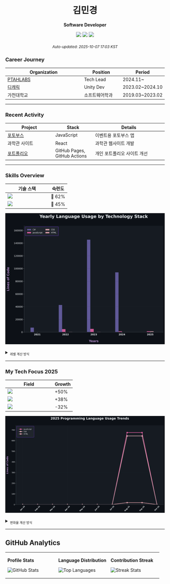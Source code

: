 <div align="center">

# 김민경
**Software Developer**

<img src="https://komarev.com/ghpvc/?username=zlaepek&color=7469B6&style=for-the-badge&label=PROFILE+VIEWS"/>
<img src="https://img.shields.io/github/followers/zlaepek?color=7469B6&style=for-the-badge&logo=github&label=FOLLOWERS"/>
<img src="https://img.shields.io/github/stars/zlaepek?color=7469B6&style=for-the-badge&logo=github&label=STARS"/>

<sub>*Auto-updated: <!-- UPDATE_TIME -->2025-10-07 17:03 KST<!-- /UPDATE_TIME -->*</sub>

</div>

### Career Journey

<table width="100%">
  <thead>
    <tr>
      <th width="50%">Organization</th>
      <th width="25%">Position</th>
      <th width="25%">Period</th>
    </tr>
  </thead>
  <tbody>
    <tr>
      <td><a href="https://ptahlabs.co.kr/">PTAHLABS</a></td>
      <td>Tech Lead</td>
      <td>2024.11~</td>
    </tr>
    <tr>
      <td><a href="https://www.dcarrick.co.kr/">디캐릭</a></td>
      <td>Unity Dev</td>
      <td>2023.02~2024.10</td>
    </tr>
    <tr>
      <td>가천대학교</td>
      <td>소프트웨어학과</td>
      <td>2019.03~2023.02</td>
    </tr>
  </tbody>
</table>

---

### Recent Activity

<!-- ACTIVITY_START -->
<table width="100%">
  <thead>
    <tr>
      <th width="30%">Project</th>
      <th width="25%">Stack</th>
      <th width="45%">Details</th>
    </tr>
  </thead>
  <tbody>
    <tr>
      <td><a href="https://ptahlabs.co.kr/#/project/Solution_PhotoBooth">포토부스</a></td>
      <td>JavaScript</td>
      <td>이벤트용 포토부스 앱</td>
    </tr>
    <tr>
      <td>과학관 사이트</td>
      <td>React</td>
      <td>과학관 웹사이트 개발</td>
    </tr>
    <tr>
      <td><a href="https://github.com/zlaepek">포트폴리오</a></td>
      <td>GitHub Pages, GitHub Actions</td>
      <td>개인 포트폴리오 사이트 개선</td>
    </tr>
  </tbody>
</table>
<!-- ACTIVITY_END -->

---

### Skills Overview

<!-- SKILL_START -->
<table width="100%">
  <thead>
    <tr>
      <th width="70%">기술 스택</th>
      <th width="30%">숙련도</th>
    </tr>
  </thead>
  <tbody>
    <tr>
      <td><img src="https://img.shields.io/badge/C%23-7469B6?style=flat&logo=c-sharp&logoColor=white"/></td>
      <td>🥈 62%</td>
    </tr>
    <tr>
      <td><img src="https://img.shields.io/badge/JavaScript-FF69B4?style=flat&logo=javascript&logoColor=white"/></td>
      <td>🥉 45%</td>
    </tr>
  </tbody>
</table>
<!-- SKILL_END -->

<!-- YEARLY_CHART -->
![Yearly Usage](./assets/language_yearly_chart.png)
<!-- /YEARLY_CHART -->

<details>
<summary><sub style="font-size: 10px;">레벨 계산 방식</sub></summary>
<sub style="font-size: 9px;">
🥇 Master 80%+ | 🥈 Pro 60-79% | 🥉 Learning 40-59% | 🏅 Starter <40%<br>
<code>활동점수 = (언어 줄 수 ÷ 100) + (커밋 수 × 10)</code><br>
<code>레벨 = min(99, floor(log₂(활동점수 + 1) × 8))</code>
</sub>
</details>

---

### My Tech Focus 2025

<!-- TREND_START -->
<table width="100%">
  <thead>
    <tr>
      <th width="70%">Field</th>
      <th width="30%">Growth</th>
    </tr>
  </thead>
  <tbody>
    <tr>
      <td><img src="https://img.shields.io/badge/%EC%9B%B9%EA%B0%9C%EB%B0%9C-FF69B4?style=flat&logo=react&logoColor=white"/></td>
      <td>+50%</td>
    </tr>
    <tr>
      <td><img src="https://img.shields.io/badge/%EB%B0%B1%EC%97%94%EB%93%9C-4A90E2?style=flat&logo=server&logoColor=white"/></td>
      <td>+38%</td>
    </tr>
    <tr>
      <td><img src="https://img.shields.io/badge/%EA%B2%8C%EC%9E%84%EA%B0%9C%EB%B0%9C-7469B6?style=flat&logo=unity&logoColor=white"/></td>
      <td>-32%</td>
    </tr>
  </tbody>
</table>
<!-- TREND_END -->

<!-- TREND_CHART -->
![Language Trends](./assets/language_trend_chart.png)
<!-- /TREND_CHART -->

<details>
<summary><sub style="font-size: 10px;">변화율 계산 방식</sub></summary>
<sub style="font-size: 9px;">
<code>변화율 = (최근 3개월 활동 - 이전 9개월 평균) ÷ 이전 9개월 평균 × 100</code><br>
양수: 증가 추세 | 음수: 감소 추세
</sub>
</details>

---

## GitHub Analytics

<table width="100%">
<tr>
<td valign="top" width="33%">

**Profile Stats**

![GitHub Stats](https://github-readme-stats.vercel.app/api?username=zlaepek&show_icons=true&count_private=true&include_all_commits=true&theme=github_dark&hide_border=true&bg_color=0D1117&title_color=7469B6&icon_color=7469B6&text_color=c9d1d9&card_width=280&hide_title=true)

</td>
<td valign="top" width="34%">

**Language Distribution**

![Top Languages](https://github-readme-stats.vercel.app/api/top-langs/?username=zlaepek&layout=compact&theme=github_dark&hide_border=true&bg_color=0D1117&title_color=7469B6&text_color=c9d1d9&card_width=280&hide_title=true)

</td>
<td valign="top" width="33%">

**Contribution Streak**

![Streak Stats](https://github-readme-streak-stats.herokuapp.com/?user=zlaepek&theme=github-dark-blue&hide_border=true&background=0D1117&ring=7469B6&fire=7469B6&currStreakLabel=7469B6)

</td>
</tr>
</table>


